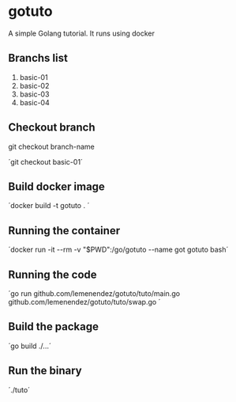 # gotuto

A simple Golang tutorial. It runs using docker

## Branchs list

1. basic-01
2. basic-02
3. basic-03
4. basic-04

## Checkout branch

git checkout branch-name

´git checkout basic-01´

## Build docker image

´docker build -t gotuto . ´

## Running the container

´docker run -it --rm -v "$PWD":/go/gotuto  --name got gotuto bash´

## Running the code

´go run github.com/lemenendez/gotuto/tuto/main.go github.com/lemenendez/gotuto/tuto/swap.go ´

## Build the package

´go build ./...´

## Run the binary

´./tuto´
